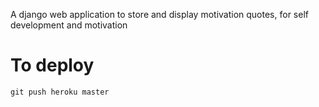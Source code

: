 A django web application to store and display motivation quotes, for self development and motivation

# To deploy
`git push heroku master`